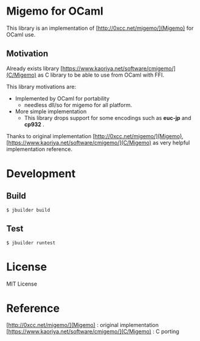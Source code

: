 # Migemo for OCaml #
This library is an implementation of [http://0xcc.net/migemo/](Migemo) for OCaml use.


## Motivation ##
Already exists library [https://www.kaoriya.net/software/cmigemo/](C/Migemo) as C library to be able to use from OCaml with FFI.

This library motivations are:

- Implemented by OCaml for portability
  - needless dll/so for migemo for all platform.
- More simple implementation
  - This library drops support for some encodings such as **euc-jp** and **cp932** .

Thanks to original implementation [http://0xcc.net/migemo/](Migemo), [https://www.kaoriya.net/software/cmigemo/](C/Migemo) as very helpful implementation reference.

# Development #

## Build ##

```shell
$ jbuilder build
```

## Test ##

```shell
$ jbuilder runtest
```

# License #

MIT License

# Reference #

[http://0xcc.net/migemo/](Migemo) : original implementation
[https://www.kaoriya.net/software/cmigemo/](C/Migemo) : C porting
